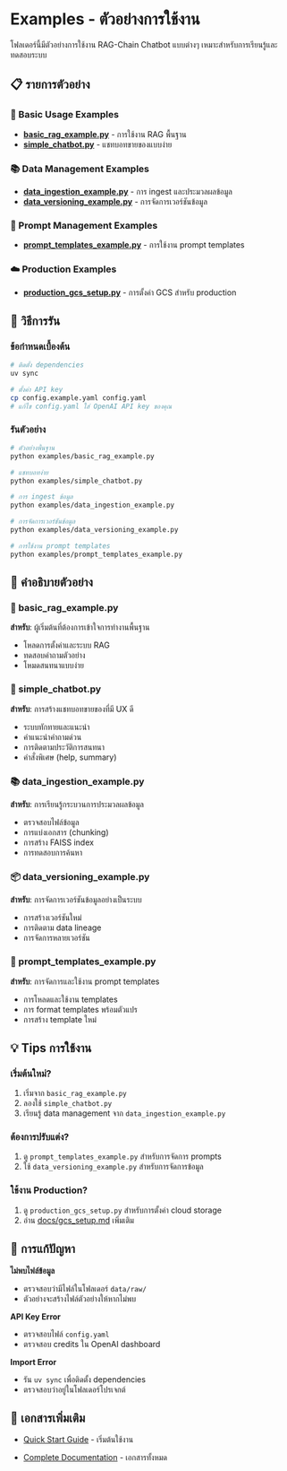 # Examples - ตัวอย่างการใช้งาน

โฟลเดอร์นี้มีตัวอย่างการใช้งาน RAG-Chain Chatbot แบบต่างๆ เหมาะสำหรับการเรียนรู้และทดสอบระบบ

## 📋 รายการตัวอย่าง

### 🤖 Basic Usage Examples
- **[basic_rag_example.py](basic_rag_example.py)** - การใช้งาน RAG พื้นฐาน
- **[simple_chatbot.py](simple_chatbot.py)** - แชทบอทขายของแบบง่าย

### 📚 Data Management Examples  
- **[data_ingestion_example.py](data_ingestion_example.py)** - การ ingest และประมวลผลข้อมูล
- **[data_versioning_example.py](data_versioning_example.py)** - การจัดการเวอร์ชันข้อมูล

### 📝 Prompt Management Examples
- **[prompt_templates_example.py](prompt_templates_example.py)** - การใช้งาน prompt templates

### ☁️ Production Examples
- **[production_gcs_setup.py](production_gcs_setup.py)** - การตั้งค่า GCS สำหรับ production

## 🚀 วิธีการรัน

### ข้อกำหนดเบื้องต้น
```bash
# ติดตั้ง dependencies
uv sync

# ตั้งค่า API key
cp config.example.yaml config.yaml
# แก้ไข config.yaml ใส่ OpenAI API key ของคุณ
```

### รันตัวอย่าง
```bash
# ตัวอย่างพื้นฐาน
python examples/basic_rag_example.py

# แชทบอทง่าย
python examples/simple_chatbot.py

# การ ingest ข้อมูล
python examples/data_ingestion_example.py

# การจัดการเวอร์ชันข้อมูล
python examples/data_versioning_example.py

# การใช้งาน prompt templates
python examples/prompt_templates_example.py
```

## 📖 คำอธิบายตัวอย่าง

### 🤖 basic_rag_example.py
**สำหรับ**: ผู้เริ่มต้นที่ต้องการเข้าใจการทำงานพื้นฐาน
- โหลดการตั้งค่าและระบบ RAG
- ทดสอบคำถามตัวอย่าง
- โหมดสนทนาแบบง่าย

### 💬 simple_chatbot.py  
**สำหรับ**: การสร้างแชทบอทขายของที่มี UX ดี
- ระบบทักทายและแนะนำ
- คำแนะนำคำถามด่วน
- การติดตามประวัติการสนทนา
- คำสั่งพิเศษ (help, summary)

### 📚 data_ingestion_example.py
**สำหรับ**: การเรียนรู้กระบวนการประมวลผลข้อมูล
- ตรวจสอบไฟล์ข้อมูล
- การแบ่งเอกสาร (chunking)
- การสร้าง FAISS index
- การทดสอบการค้นหา

### 📦 data_versioning_example.py
**สำหรับ**: การจัดการเวอร์ชันข้อมูลอย่างเป็นระบบ
- การสร้างเวอร์ชันใหม่
- การติดตาม data lineage
- การจัดการหลายเวอร์ชัน

### 📝 prompt_templates_example.py
**สำหรับ**: การจัดการและใช้งาน prompt templates
- การโหลดและใช้งาน templates
- การ format templates พร้อมตัวแปร
- การสร้าง template ใหม่

## 💡 Tips การใช้งาน

### เริ่มต้นใหม่?
1. เริ่มจาก `basic_rag_example.py`
2. ลองใช้ `simple_chatbot.py` 
3. เรียนรู้ data management จาก `data_ingestion_example.py`

### ต้องการปรับแต่ง?
1. ดู `prompt_templates_example.py` สำหรับการจัดการ prompts
2. ใช้ `data_versioning_example.py` สำหรับการจัดการข้อมูล

### ใช้งาน Production?
1. ดู `production_gcs_setup.py` สำหรับการตั้งค่า cloud storage
2. อ่าน [docs/gcs_setup.md](../docs/gcs_setup.md) เพิ่มเติม

## 🔧 การแก้ปัญหา

**ไม่พบไฟล์ข้อมูล**
- ตรวจสอบว่ามีไฟล์ในโฟลเดอร์ `data/raw/`
- ตัวอย่างจะสร้างไฟล์ตัวอย่างให้หากไม่พบ

**API Key Error**  
- ตรวจสอบไฟล์ `config.yaml`
- ตรวจสอบ credits ใน OpenAI dashboard

**Import Error**
- รัน `uv sync` เพื่อติดตั้ง dependencies
- ตรวจสอบว่าอยู่ในโฟลเดอร์โปรเจกต์

## 🔗 เอกสารเพิ่มเติม

- [Quick Start Guide](../docs/quickstart.md) - เริ่มต้นใช้งาน

- [Complete Documentation](../docs/README.md) - เอกสารทั้งหมด 